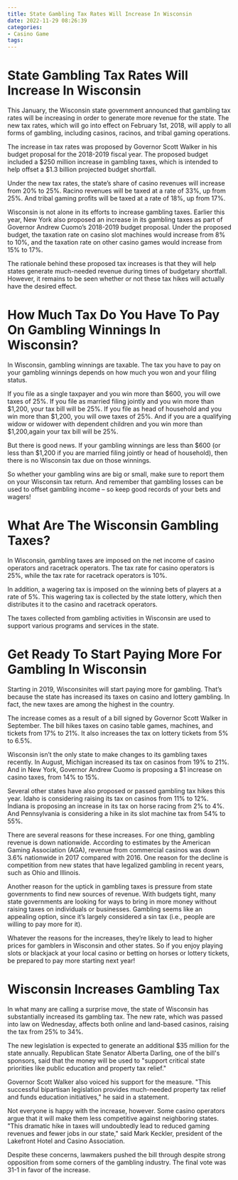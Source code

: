 ```yaml
---
title: State Gambling Tax Rates Will Increase In Wisconsin
date: 2022-11-29 08:26:39
categories:
- Casino Game
tags:
---
```



#  State Gambling Tax Rates Will Increase In Wisconsin

This January, the Wisconsin state government announced that gambling tax rates will be increasing in order to generate more revenue for the state. The new tax rates, which will go into effect on February 1st, 2018, will apply to all forms of gambling, including casinos, racinos, and tribal gaming operations.

The increase in tax rates was proposed by Governor Scott Walker in his budget proposal for the 2018-2019 fiscal year. The proposed budget included a $250 million increase in gambling taxes, which is intended to help offset a $1.3 billion projected budget shortfall.

Under the new tax rates, the state’s share of casino revenues will increase from 20% to 25%. Racino revenues will be taxed at a rate of 33%, up from 25%. And tribal gaming profits will be taxed at a rate of 18%, up from 17%.

Wisconsin is not alone in its efforts to increase gambling taxes. Earlier this year, New York also proposed an increase in its gambling taxes as part of Governor Andrew Cuomo’s 2018-2019 budget proposal. Under the proposed budget, the taxation rate on casino slot machines would increase from 8% to 10%, and the taxation rate on other casino games would increase from 15% to 17%.

The rationale behind these proposed tax increases is that they will help states generate much-needed revenue during times of budgetary shortfall. However, it remains to be seen whether or not these tax hikes will actually have the desired effect.

#  How Much Tax Do You Have To Pay On Gambling Winnings In Wisconsin?

In Wisconsin, gambling winnings are taxable. The tax you have to pay on your gambling winnings depends on how much you won and your filing status.

If you file as a single taxpayer and you win more than $600, you will owe taxes of 25%. If you file as married filing jointly and you win more than $1,200, your tax bill will be 25%. If you file as head of household and you win more than $1,200, you will owe taxes of 25%. And if you are a qualifying widow or widower with dependent children and you win more than $1,200,again your tax bill will be 25%.

But there is good news. If your gambling winnings are less than $600 (or less than $1,200 if you are married filing jointly or head of household), then there is no Wisconsin tax due on those winnings.

So whether your gambling wins are big or small, make sure to report them on your Wisconsin tax return. And remember that gambling losses can be used to offset gambling income – so keep good records of your bets and wagers!

#  What Are The Wisconsin Gambling Taxes?

In Wisconsin, gambling taxes are imposed on the net income of casino operators and racetrack operators. The tax rate for casino operators is 25%, while the tax rate for racetrack operators is 10%.

In addition, a wagering tax is imposed on the winning bets of players at a rate of 5%. This wagering tax is collected by the state lottery, which then distributes it to the casino and racetrack operators.

The taxes collected from gambling activities in Wisconsin are used to support various programs and services in the state.

#  Get Ready To Start Paying More For Gambling In Wisconsin

Starting in 2019, Wisconsinites will start paying more for gambling. That’s because the state has increased its taxes on casino and lottery gambling. In fact, the new taxes are among the highest in the country.

The increase comes as a result of a bill signed by Governor Scott Walker in September. The bill hikes taxes on casino table games, machines, and tickets from 17% to 21%. It also increases the tax on lottery tickets from 5% to 6.5%.

Wisconsin isn’t the only state to make changes to its gambling taxes recently. In August, Michigan increased its tax on casinos from 19% to 21%. And in New York, Governor Andrew Cuomo is proposing a $1 increase on casino taxes, from 14% to 15%.

Several other states have also proposed or passed gambling tax hikes this year. Idaho is considering raising its tax on casinos from 11% to 12%. Indiana is proposing an increase in its tax on horse racing from 2% to 4%. And Pennsylvania is considering a hike in its slot machine tax from 54% to 55%.

There are several reasons for these increases. For one thing, gambling revenue is down nationwide. According to estimates by the American Gaming Association (AGA), revenue from commercial casinos was down 3.6% nationwide in 2017 compared with 2016. One reason for the decline is competition from new states that have legalized gambling in recent years, such as Ohio and Illinois.

Another reason for the uptick in gambling taxes is pressure from state governments to find new sources of revenue. With budgets tight, many state governments are looking for ways to bring in more money without raising taxes on individuals or businesses. Gambling seems like an appealing option, since it’s largely considered a sin tax (i.e., people are willing to pay more for it).

Whatever the reasons for the increases, they’re likely to lead to higher prices for gamblers in Wisconsin and other states. So if you enjoy playing slots or blackjack at your local casino or betting on horses or lottery tickets, be prepared to pay more starting next year!

#  Wisconsin Increases Gambling Tax

In what many are calling a surprise move, the state of Wisconsin has substantially increased its gambling tax. The new rate, which was passed into law on Wednesday, affects both online and land-based casinos, raising the tax from 25% to 34%.

The new legislation is expected to generate an additional $35 million for the state annually. Republican State Senator Alberta Darling, one of the bill's sponsors, said that the money will be used to "support critical state priorities like public education and property tax relief."

Governor Scott Walker also voiced his support for the measure. "This successful bipartisan legislation provides much-needed property tax relief and funds education initiatives," he said in a statement.

Not everyone is happy with the increase, however. Some casino operators argue that it will make them less competitive against neighboring states. "This dramatic hike in taxes will undoubtedly lead to reduced gaming revenues and fewer jobs in our state," said Mark Keckler, president of the Lakefront Hotel and Casino Association.

Despite these concerns, lawmakers pushed the bill through despite strong opposition from some corners of the gambling industry. The final vote was 31-1 in favor of the increase.